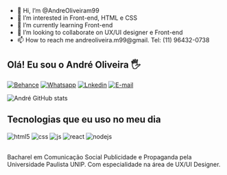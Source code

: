 - 👋 Hi, I’m @AndreOliveiram99
- 👀 I’m interested in Front-end, HTML e CSS
- 🌱 I’m currently learning Front-end
- 💞️ I’m looking to collaborate on UX/UI designer e Front-end
- 📫 How to reach me andreoliveira.m99@gmail. Tel: (11) 96432-0738

## Olá! Eu sou o André Oliveira 🖐️

[![Behance](https://img.shields.io/badge/-Behance-blue?style=for-the-badge&logo=behance&logoColor=white//www.behance.net/androliveira2)](https://www.behance.net/androliveira2)
[![Whatsapp](https://img.shields.io/badge/WhatsApp-25D366?style=for-the-badge&logo=whatsapp&logoColor=white)](https://wa.me/5511964320738)
[![Lnkedin](https://img.shields.io/badge/LinkedIn-0077B5?style=for-the-badge&logo=linkedin&logoColor=white)](https://www.linkedin.com/in/andré-oliveira-55849a143/)
[![E-mail](https://img.shields.io/badge/Gmail-D14836?style=for-the-badge&logo=gmail&logoColor=white)](https://mail.google.com/mail/u/1/?ogbl#inbox)

![André GitHub stats](https://github-readme-stats.vercel.app/api?username=Andreoliveira&show_icons=true&theme=tokyonight&count_private=true)

## Tecnologias que eu uso no meu dia

<div style="display: inline_block">
  <img align="center" alt="html5" src="https://img.shields.io/badge/HTML5-E34F26?style=for-the-badge&logo=html5&logoColor=white" />
  <img align="center" alt="css" src="https://img.shields.io/badge/CSS3-1572B6?style=for-the-badge&logo=css3&logoColor=white" />
  <img align="center" alt="js" src="https://img.shields.io/badge/JavaScript-F7DF1E?style=for-the-badge&logo=javascript&logoColor=black" />
    <img align="center" alt="react" src="https://img.shields.io/badge/React-20232A?style=for-the-badge&logo=react&logoColor=61DAFB" />
  <img align="center" alt="nodejs" src="https://img.shields.io/badge/Node.js-43853D?style=for-the-badge&logo=node.js&logoColor=white" />
</div><br/>

Bacharel em Comunicação Social Publicidade e Propaganda pela Universidade Paulista UNIP. Com especialidade na área de UX/UI Designer.
